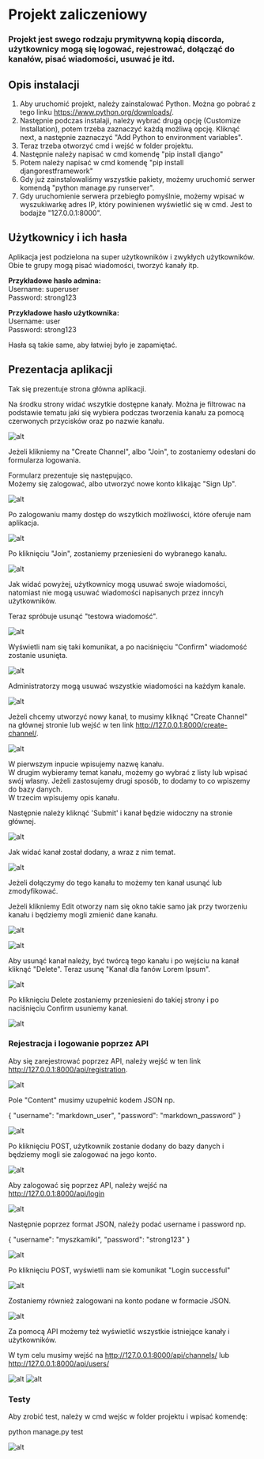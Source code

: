 # Projekt zaliczeniowy

### Projekt jest swego rodzaju prymitywną kopią discorda, użytkownicy mogą się logować, rejestrować, dołącząć do kanałów, pisać wiadomości, usuwać je itd.

## Opis instalacji
1. Aby uruchomić projekt, należy zainstalować Python. Można go pobrać z tego linku https://www.python.org/downloads/.
2. Następnie podczas instalaji, należy wybrać drugą opcję (Customize Installation), potem trzeba zaznaczyć każdą możliwą opcję. Kliknąć next, a następnie zaznaczyć "Add Python to environment variables".
3. Teraz trzeba otworzyć cmd i wejść w folder projektu.
4. Następnie należy napisać w cmd komendę "pip install django"
5. Potem należy napisać w cmd komendę "pip install djangorestframework"
6. Gdy już zainstalowaliśmy wszystkie pakiety, możemy uruchomić serwer komendą "python manage.py runserver".
7. Gdy uruchomienie serwera przebiegło pomyślnie, możemy wpisać w wyszukiwarkę adres IP, który powinienen wyświetlić się w cmd.
Jest to bodajże "127.0.0.1:8000".

## Użytkownicy i ich hasła

Aplikacja jest podzielona na super użytkowników i zwykłych użytkowników.
Obie te grupy mogą pisać wiadomości, tworzyć kanały itp.

**Przykładowe hasło admina:**  
Username: superuser  
Password: strong123

**Przykładowe hasło użytkownika:**  
Username: user  
Password: strong123  

Hasła są takie same, aby łatwiej było je zapamiętać.

## Prezentacja aplikacji

Tak się prezentuje strona główna aplikacji.

Na środku strony widać wszytkie dostępne kanały. Można je filtrowac na podstawie tematu jaki się wybiera podczas tworzenia kanału za pomocą czerwonych przycisków oraz po nazwie kanału. 

![alt](tree/main/imgs/1.png "1")

Jeżeli klikniemy na "Create Channel", albo "Join", to zostaniemy odesłani do formularza logowania.  

Formularz prezentuje się następująco.  
Możemy się zalogować, albo utworzyć nowe konto klikając "Sign Up".

![alt](imgs/2.png)


Po zalogowaniu mamy dostęp do wszytkich możliwości, które oferuje nam aplikacja.


![alt](imgs/3.png "3")

Po kliknięciu "Join", zostaniemy przeniesieni do wybranego kanału.


![alt](imgs/4.png "4")

Jak widać powyżej, użytkownicy mogą usuwać swoje wiadomości, natomiast nie mogą usuwać wiadomości napisanych przez inncyh użytkowników.  

Teraz spróbuje usunąć "testowa wiadomość".

![alt](imgs/5.png "5")

Wyświetli nam się taki komunikat, a po naciśnięciu "Confirm" wiadomość zostanie usunięta.


![alt](imgs/6.png "6")


Administratorzy mogą usuwać wszystkie wiadomości na każdym kanale.


![alt](imgs/7.png "7")

Jeżeli chcemy utworzyć nowy kanał, to musimy kliknąć "Create Channel" na głównej stronie lub wejść w ten link http://127.0.0.1:8000/create-channel/.

![alt](imgs/8.png "8")

W pierwszym inpucie wpisujemy nazwę kanału.  
W drugim wybieramy temat kanału, możemy go wybrać z listy lub wpisać swój własny. Jeżeli zastosujemy drugi sposób, to dodamy to co wpiszemy do bazy danych.  
W trzecim wpisujemy opis kanału.  

Następnie należy kliknąć 'Submit' i kanał będzie widoczny na stronie głównej.


![alt](imgs/9.png "9")


Jak widać kanał został dodany, a wraz z nim temat.


![alt](imgs/10.png "10")

Jeżeli dołączymy do tego kanału to możemy ten kanał usunąć lub zmodyfikować.  

Jeżeli klikniemy Edit otworzy nam się okno takie samo jak przy tworzeniu kanału i będziemy mogli zmienić dane kanału.

![alt](imgs/11.png "11")

![alt](imgs/12.png "12")

Aby usunąć kanał należy, być twórcą tego kanału i po wejściu na kanał kliknąć "Delete". Teraz usunę "Kanał dla fanów Lorem Ipsum".


![alt](imgs/13.png "13")

Po kliknięciu Delete zostaniemy przeniesieni do takiej strony i po naciśnięciu Confirm usuniemy kanał.



![alt](imgs/14.png "14")


### Rejestracja i logowanie poprzez API

Aby się zarejestrować poprzez API, należy wejść w ten link http://127.0.0.1:8000/api/registration.  

![alt](imgs/15.png "15")


Pole "Content" musimy uzupełnić kodem JSON np.

{
  "username": "markdown_user",
  "password": "markdown_password"
}


![alt](imgs/16.png "16")

Po kliknięciu POST, użytkownik zostanie dodany do bazy danych i będziemy mogli sie zalogować na jego konto.

![alt](imgs/17.png "17")


Aby zalogować się poprzez API, należy wejść na http://127.0.0.1:8000/api/login

![alt](imgs/18.png "18")

Następnie poprzez format JSON, należy podać username i password np.

{
  "username": "myszkamiki",
  "password": "strong123"
}


![alt](imgs/19.png "19")

Po kliknięciu POST, wyświetli nam sie komunikat "Login successful"


![alt](imgs/20.png "20")


Zostaniemy również zalogowani na konto podane w formacie JSON.


![alt](imgs/21.png "21")


Za pomocą API możemy też wyświetlić wszystkie istniejące kanały i użytkowników.

W tym celu musimy wejść na http://127.0.0.1:8000/api/channels/ lub http://127.0.0.1:8000/api/users/


![alt](imgs/22.png "22")
![alt](imgs/23.png "23")

### Testy

Aby zrobić test, należy w cmd wejśc w folder projektu i wpisać komendę:

python manage.py test


![alt](imgs/24.png "24")

